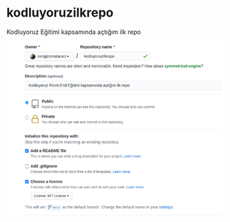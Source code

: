 # kodluyoruzilkrepo
Kodluyoruz Eğitimi kapsamında açtığım ilk repo

![Projede kullanılan örnek resim](https://raw.githubusercontent.com/Kodluyoruz/taskforce/main/git/odev1/figures/github.png)





